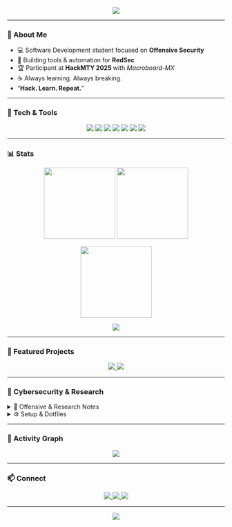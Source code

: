 <!-- Banner -->
<p align="center">
  <img src="https://capsule-render.vercel.app/api?type=waving&height=170&color=0:111827,100:7c3aed&text=Hatachi%20(@tufiline)&fontColor=ffffff&fontSize=45&desc=Offensive%20Security%20%7C%20Python%20%7C%20RedSec&descAlign=50&descAlignY=75"/>
</p>

---

### 🧭 About Me
- 💻 Software Development student focused on **Offensive Security**
- 🧠 Building tools & automation for **RedSec**
- 🏆 Participant at **HackMTY 2025** with *Macroboard-MX*
- ☕ Always learning. Always breaking.  
- “**Hack. Learn. Repeat.**”

---

### 🧰 Tech & Tools
<p align="center">
  <img src="https://img.shields.io/badge/Python-3670A0?logo=python&logoColor=ffdd54&style=for-the-badge"/>
  <img src="https://img.shields.io/badge/Java-ED8B00?logo=openjdk&logoColor=white&style=for-the-badge"/>
  <img src="https://img.shields.io/badge/HTML-E34F26?logo=html5&logoColor=white&style=for-the-badge"/>
  <img src="https://img.shields.io/badge/CSS-1572B6?logo=css3&logoColor=white&style=for-the-badge"/>
  <img src="https://img.shields.io/badge/Linux-FCC624?logo=linux&logoColor=black&style=for-the-badge"/>
  <img src="https://img.shields.io/badge/Kali-268BEE?logo=kalilinux&logoColor=white&style=for-the-badge"/>
  <img src="https://img.shields.io/badge/Git-F05032?logo=git&logoColor=white&style=for-the-badge"/>
</p>

---

### 📊 Stats
<p align="center">
  <img height="165" src="https://github-readme-stats.vercel.app/api?username=tufiline&show_icons=true&theme=tokyonight&hide_border=true&count_private=true"/>
  <img height="165" src="https://github-readme-stats.vercel.app/api/top-langs/?username=tufiline&layout=compact&theme=tokyonight&hide_border=true"/>
</p>

<p align="center">
  <img height="165" src="https://streak-stats.demolab.com/?user=tufiline&theme=tokyonight&hide_border=true"/>
</p>

<p align="center">
  <img src="https://github-profile-summary-cards.vercel.app/api/cards/profile-details?username=tufiline&theme=tokyonight"/>
</p>

---

### 🚀 Featured Projects
<p align="center">
  <a href="https://github.com/tufiline/macroboard-mx-">
    <img src="https://github-readme-stats.vercel.app/api/pin/?username=tufiline&repo=macroboard-mx-&theme=tokyonight&hide_border=true"/>
  </a>
  <a href="https://github.com/tufiline/PAYLOADS">
    <img src="https://github-readme-stats.vercel.app/api/pin/?username=tufiline&repo=PAYLOADS&theme=tokyonight&hide_border=true"/>
  </a>
</p>

---

### 🔐 Cybersecurity & Research
<details>
<summary>🧩 Offensive & Research Notes</summary>

- Enumeration & Web fuzzing with `ffuf`, `gobuster`
- Payload crafting: **XSS, LFI, RCE, SSRF**
- Shells & privilege escalation practice
- HTB / CTF writeups coming soon  
</details>

<details>
<summary>⚙️ Setup & Dotfiles</summary>

- Minimal Kali / Zsh / tmux config  
- VSCode tuned for Python, Java, Markdown  
- Handy aliases for `nmap`, `curl`, `jq`
</details>

---

### 🌌 Activity Graph
<p align="center">
  <img src="https://github-readme-activity-graph.vercel.app/graph?username=tufiline&theme=tokyo-night&hide_border=true"/>
</p>

---

### 📫 Connect
<p align="center">
  <a href="https://github.com/tufiline">
    <img src="https://img.shields.io/badge/GitHub-tufiline-181717?style=for-the-badge&logo=github"/>
  </a>
  <a href="https://instagram.com/abdalldavid">
    <img src="https://img.shields.io/badge/@abdalldavid-E4405F?style=for-the-badge&logo=instagram&logoColor=white"/>
  </a>
  <a href="mailto:hatachihatiko@gmail.com">
    <img src="https://img.shields.io/badge/Email-hatachihatiko%40gmail.com-0A66C2?style=for-the-badge&logo=gmail&logoColor=white"/>
  </a>
</p>

---

<p align="center">
  <img src="https://capsule-render.vercel.app/api?type=waving&color=0:7c3aed,100:111827&height=100&section=footer"/>
</p>
